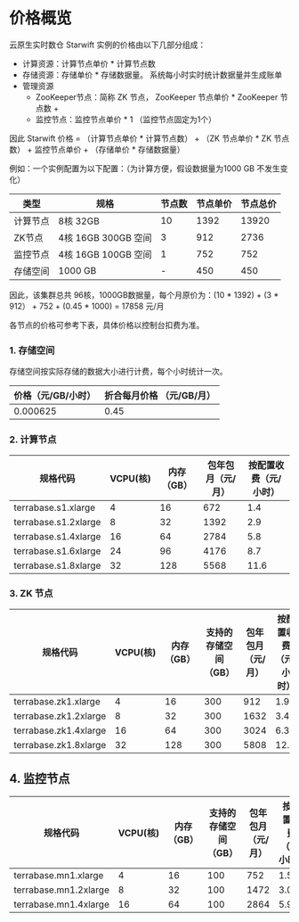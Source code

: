 # 价格概览
云原生实时数仓 Starwift 实例的价格由以下几部分组成：
- 计算资源：计算节点单价 * 计算节点数
- 存储资源：存储单价 * 存储数据量。 系统每小时实时统计数据量并生成账单
- 管理资源
  -  ZooKeeper节点：简称 ZK 节点， ZooKeeper 节点单价 * ZooKeeper 节点数 +
  -  监控节点：监控节点单价 * 1 （监控节点固定为1个）

因此 Starwift 价格 = （计算节点单价 * 计算节点数）  + （ZK 节点单价 * ZK 节点数） + 监控节点单价 + （存储单价 * 存储数据量）

例如：一个实例配置为以下配置：（为计算方便，假设数据量为1000 GB 不发生变化）

|类型|规格|节点数|节点单价|节点总价|
|-|-|-|-|-|
|计算节点|8核 32GB|10|1392|13920|
|ZK节点|4核 16GB 300GB 空间|3|912|2736|
|监控节点|4核 16GB 100GB 空间|1|752|752|
|存储空间|1000 GB|-|450|450|

因此，该集群总共 96核，1000GB数据量，每个月原价为：(10 * 1392)  + (3 * 912） + 752  + (0.45 * 1000) = 17858 元/月

各节点的价格可参考下表，具体价格以控制台扣费为准。

### 1. 存储空间
存储空间按实际存储的数据大小进行计费，每个小时统计一次。

| 价格（元/GB/小时） | 折合每月价格 （元/GB/月）
|-|-|
|0.000625|0.45|

### 2. 计算节点 
|规格代码|VCPU(核)|内存（GB）|包年包月（元/月）|按配置收费（元/小时）|
|-|-|-|-|-|
|terrabase.s1.xlarge|4|16|672|1.4|
|terrabase.s1.2xlarge|8|32|1392|2.9|
|terrabase.s1.4xlarge|16|64|2784|5.8|
|terrabase.s1.6xlarge|24|96|4176|8.7|
|terrabase.s1.8xlarge|32|128|5568|11.6|

### 3. ZK 节点
|规格代码|VCPU(核)|内存（GB）|支持的存储空间（GB）|包年包月（元/月）|按配置收费（元/小时）|
|-|-|-|-|-|-|
|terrabase.zk1.xlarge|4|16|300|912|1.9|
|terrabase.zk1.2xlarge|8|32|300|1632|3.4|
|terrabase.zk1.4xlarge|16|64|300|3024|6.3|
|terrabase.zk1.8xlarge|32|128|300|5808|12.1|

## 4. 监控节点
|规格代码|VCPU(核)|内存（GB）|支持的存储空间（GB）|包年包月（元/月）|按配置收费（元/小时）|
|-|-|-|-|-|-|
|terrabase.mn1.xlarge|4|16|100|752|1.567|
|terrabase.mn1.2xlarge|8|32|100|1472|3.067|
|terrabase.mn1.4xlarge|16|64|100|2864|5.967|
